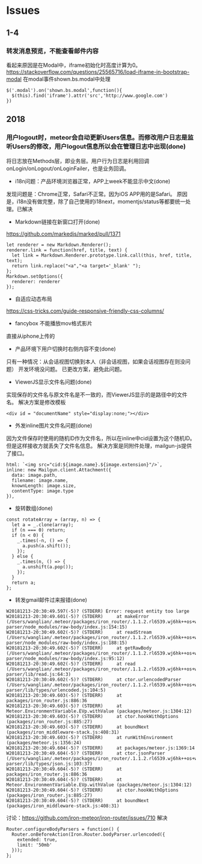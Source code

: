 # Issues


## 1-4
### 转发消息预览，不能查看邮件内容

看起来原因是在Modal中，iframe初始化时高度计算为0。
https://stackoverflow.com/questions/25565716/load-iframe-in-bootstrap-modal
在modal事件shown.bs.modal中处理
```
$('.modal').on('shown.bs.modal',function(){
  $(this).find('iframe').attr('src','http://www.google.com')
})
```

## 2018
### 用户logout时，meteor会自动更新Users信息。而修改用户日志是监听Users的修改，用户logout信息所以会在管理日志中出现(done)

将日志放在Methods层，即业务层。用户行为日志是利用回调onLogin/onLogout/onLoginFailer，也是业务回调。

- i18n问题：产品环境浏览器正常，APP上week不能显示中文(done)

发现问题是：Chrome正常，Safari不正常。因为iOS APP用的是Safari。
原因是，i18n没有做完整，除了自己使用的i18next，momentjs/status等都要统一处理。已解决

- Markdown链接在新窗口打开(done)

https://github.com/markedjs/marked/pull/1371

```
let renderer = new Markdown.Renderer();
renderer.link = function(href, title, text) {
  let link = Markdown.Renderer.prototype.link.call(this, href, title, text);
  return link.replace("<a","<a target='_blank' ");
};
Markdown.setOptions({
  renderer: renderer
});

```

- 自适应动态布局

https://css-tricks.com/guide-responsive-friendly-css-columns/


- fancybox 不能播放mov格式影片

直接从iphone上传的


- 产品环境下用户切换时右侧内容不变(done)

只有一种情况：从会话视图切换到本人（非会话视图，如果会话视图存在则没问题）
开发环境没问题。
已更改方案，避免此问题。

- ViewerJS显示文件名问题(done)

实现保存的文件名与原文件名是不一致的，而ViewerJS显示的是路径中的文件名。
解决方案是修改模板

```
<div id = "documentName" style="display:none;"></div>
```

- 外发inline图片文件名问题(done)

因为文件保存时使用的随机ID作为文件名，所以在inline中cid设置为这个随机ID。但是这样接收方就丢失了文件名信息。
解决方案是同附件处理，mailgun-js提供了接口。

```
html: `<img src="cid:${image.name}.${image.extension}"/>`,
inline: new Mailgun.client.Attachment({
  data: image.path,
  filename: image.name,
  knownLength: image.size,
  contentType: image.type
}),
```

- 旋转数组(done)
```
const rotateArray = (array, n) => {
  let a = _.clone(array);
  if (n === 0) return;
  if (n < 0) {
    _.times(-n, () => {
      a.push(a.shift());
    });
  } else {
    _.times(n, () => {
      a.unshift(a.pop());
    });
  }
  return a;
};
```

- 转发gmail邮件过来报错(done)
```
W20181213-20:30:49.597(-5)? (STDERR) Error: request entity too large
W20181213-20:30:49.601(-5)? (STDERR)     at makeError (/Users/wanglian/.meteor/packages/iron_router/.1.1.2.rl6539.wj6hk++os+web.browser+web.cordova/npm/node_modules/body-parser/node_modules/raw-body/index.js:154:15)
W20181213-20:30:49.602(-5)? (STDERR)     at readStream (/Users/wanglian/.meteor/packages/iron_router/.1.1.2.rl6539.wj6hk++os+web.browser+web.cordova/npm/node_modules/body-parser/node_modules/raw-body/index.js:188:15)
W20181213-20:30:49.602(-5)? (STDERR)     at getRawBody (/Users/wanglian/.meteor/packages/iron_router/.1.1.2.rl6539.wj6hk++os+web.browser+web.cordova/npm/node_modules/body-parser/node_modules/raw-body/index.js:95:12)
W20181213-20:30:49.602(-5)? (STDERR)     at read (/Users/wanglian/.meteor/packages/iron_router/.1.1.2.rl6539.wj6hk++os+web.browser+web.cordova/npm/node_modules/body-parser/lib/read.js:64:3)
W20181213-20:30:49.602(-5)? (STDERR)     at ctor.urlencodedParser (/Users/wanglian/.meteor/packages/iron_router/.1.1.2.rl6539.wj6hk++os+web.browser+web.cordova/npm/node_modules/body-parser/lib/types/urlencoded.js:104:5)
W20181213-20:30:49.603(-5)? (STDERR)     at packages/iron_router.js:886:36
W20181213-20:30:49.603(-5)? (STDERR)     at Meteor.EnvironmentVariable.EVp.withValue (packages/meteor.js:1304:12)
W20181213-20:30:49.603(-5)? (STDERR)     at ctor.hookWithOptions (packages/iron_router.js:885:27)
W20181213-20:30:49.603(-5)? (STDERR)     at boundNext (packages/iron_middleware-stack.js:408:31)
W20181213-20:30:49.603(-5)? (STDERR)     at runWithEnvironment (packages/meteor.js:1356:24)
W20181213-20:30:49.604(-5)? (STDERR)     at packages/meteor.js:1369:14
W20181213-20:30:49.604(-5)? (STDERR)     at ctor.jsonParser (/Users/wanglian/.meteor/packages/iron_router/.1.1.2.rl6539.wj6hk++os+web.browser+web.cordova/npm/node_modules/body-parser/lib/types/json.js:103:37)
W20181213-20:30:49.604(-5)? (STDERR)     at packages/iron_router.js:886:36
W20181213-20:30:49.604(-5)? (STDERR)     at Meteor.EnvironmentVariable.EVp.withValue (packages/meteor.js:1304:12)
W20181213-20:30:49.604(-5)? (STDERR)     at ctor.hookWithOptions (packages/iron_router.js:885:27)
W20181213-20:30:49.604(-5)? (STDERR)     at boundNext (packages/iron_middleware-stack.js:408:31)
```
讨论：https://github.com/iron-meteor/iron-router/issues/710
解决
```
Router.configureBodyParsers = function() {
  Router.onBeforeAction(Iron.Router.bodyParser.urlencoded({
    extended: true,
    limit: '50mb'
  }));
};
```